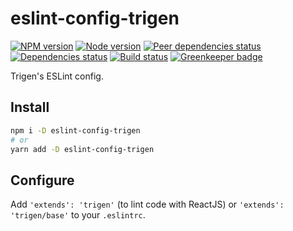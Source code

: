 # eslint-config-trigen

[![NPM version][npm]][npm-url]
[![Node version][node]][node-url]
[![Peer dependencies status][peer-deps]][peer-deps-url]
[![Dependencies status][deps]][deps-url]
[![Build status][build]][build-url]
[![Greenkeeper badge][greenkeeper]][greenkeeper-url]

[npm]: https://img.shields.io/npm/v/eslint-config-trigen.svg
[npm-url]: https://npmjs.com/package/eslint-config-trigen

[node]: https://img.shields.io/node/v/${name}.svg
[node-url]: https://nodejs.org

[peer-deps]: https://david-dm.org/TrigenSoftware/eslint-config-trigen/peer-status.svg
[peer-deps-url]: https://david-dm.org/TrigenSoftware/eslint-config-trigen?type=peer

[deps]: https://david-dm.org/TrigenSoftware/eslint-config-trigen.svg
[deps-url]: https://david-dm.org/TrigenSoftware/eslint-config-trigen

[build]: http://img.shields.io/travis/com/TrigenSoftware/eslint-config-trigen.svg
[build-url]: https://travis-ci.com/TrigenSoftware/eslint-config-trigen

[greenkeeper]: https://badges.greenkeeper.io/TrigenSoftware/eslint-config-trigen.svg
[greenkeeper-url]: https://greenkeeper.io/

Trigen's ESLint config.

## Install

```bash
npm i -D eslint-config-trigen
# or
yarn add -D eslint-config-trigen
```

## Configure

Add `'extends': 'trigen'` (to lint code with ReactJS) or `'extends': 'trigen/base'` to your `.eslintrc`.
